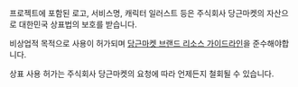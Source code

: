 프로젝트에 포함된 로고, 서비스명, 캐릭터 일러스트 등은 주식회사 당근마켓의 자산으로 대한민국 상표법의 보호를 받습니다.

비상업적 목적으로 사용이 허가되며 [당근마켓 브랜드 리소스 가이드라인]을 준수해야합니다.

상표 사용 허가는 주식회사 당근마켓의 요청에 따라 언제든지 철회될 수 있습니다.

[당근마켓 브랜드 리소스 가이드라인]: https://www.notion.so/daangn/e10010519eb9465aa703a6551c05eb63
